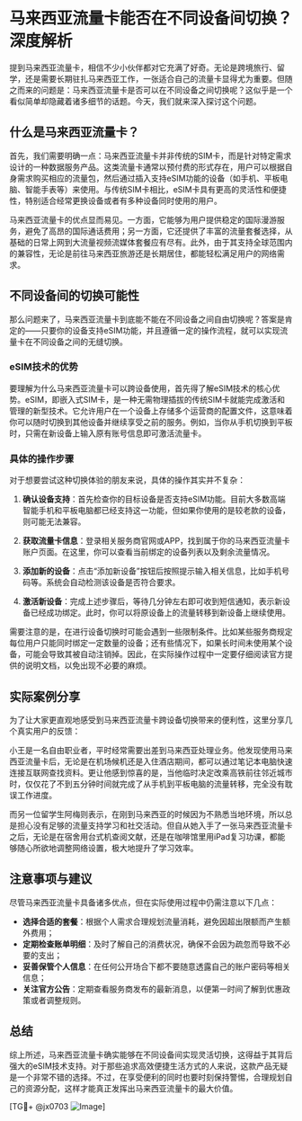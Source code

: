 # 马来西亚流量卡能否在不同设备间切换？深度解析

提到马来西亚流量卡，相信不少小伙伴都对它充满了好奇。无论是跨境旅行、留学，还是需要长期驻扎马来西亚工作，一张适合自己的流量卡显得尤为重要。但随之而来的问题是：马来西亚流量卡是否可以在不同设备之间切换呢？这似乎是一个看似简单却隐藏着诸多细节的话题。今天，我们就来深入探讨这个问题。

## 什么是马来西亚流量卡？

首先，我们需要明确一点：马来西亚流量卡并非传统的SIM卡，而是针对特定需求设计的一种数据服务产品。这类流量卡通常以预付费的形式存在，用户可以根据自身需求购买相应的流量包，然后通过插入支持eSIM功能的设备（如手机、平板电脑、智能手表等）来使用。与传统SIM卡相比，eSIM卡具有更高的灵活性和便捷性，特别适合经常更换设备或者有多种设备同时使用的用户。

马来西亚流量卡的优点显而易见。一方面，它能够为用户提供稳定的国际漫游服务，避免了高昂的国际通话费用；另一方面，它还提供了丰富的流量套餐选择，从基础的日常上网到大流量视频流媒体套餐应有尽有。此外，由于其支持全球范围内的兼容性，无论是前往马来西亚旅游还是长期居住，都能轻松满足用户的网络需求。

## 不同设备间的切换可能性

那么问题来了，马来西亚流量卡到底能不能在不同设备之间自由切换呢？答案是肯定的——只要你的设备支持eSIM功能，并且遵循一定的操作流程，就可以实现流量卡在不同设备之间的无缝切换。

### eSIM技术的优势

要理解为什么马来西亚流量卡可以跨设备使用，首先得了解eSIM技术的核心优势。eSIM，即嵌入式SIM卡，是一种无需物理插拔的传统SIM卡就能完成激活和管理的新型技术。它允许用户在一个设备上存储多个运营商的配置文件，这意味着你可以随时切换到其他设备并继续享受之前的服务。例如，当你从手机切换到平板时，只需在新设备上输入原有账号信息即可激活流量卡。

### 具体的操作步骤

对于想要尝试这种切换体验的朋友来说，具体的操作其实并不复杂：

1. **确认设备支持**：首先检查你的目标设备是否支持eSIM功能。目前大多数高端智能手机和平板电脑都已经支持这一功能，但如果你使用的是较老款的设备，则可能无法兼容。
   
2. **获取流量卡信息**：登录相关服务商官网或APP，找到属于你的马来西亚流量卡账户页面。在这里，你可以查看当前绑定的设备列表以及剩余流量情况。

3. **添加新的设备**：点击“添加新设备”按钮后按照提示输入相关信息，比如手机号码等。系统会自动检测该设备是否符合要求。

4. **激活新设备**：完成上述步骤后，等待几分钟左右即可收到短信通知，表示新设备已经成功绑定。此时，你可以将原设备上的流量转移到新设备上继续使用。

需要注意的是，在进行设备切换时可能会遇到一些限制条件。比如某些服务商规定每位用户只能同时绑定一定数量的设备；还有些情况下，如果长时间未使用某个设备，可能会导致其被自动注销掉。因此，在实际操作过程中一定要仔细阅读官方提供的说明文档，以免出现不必要的麻烦。

## 实际案例分享

为了让大家更直观地感受到马来西亚流量卡跨设备切换带来的便利性，这里分享几个真实用户的反馈：

小王是一名自由职业者，平时经常需要出差到马来西亚处理业务。他发现使用马来西亚流量卡后，无论是在机场候机还是入住酒店期间，都可以通过笔记本电脑快速连接互联网查找资料。更让他感到惊喜的是，当他临时决定改乘高铁前往邻近城市时，仅仅花了不到五分钟时间就完成了从手机到平板电脑的流量转移，完全没有耽误工作进度。

而另一位留学生阿梅则表示，在刚到马来西亚的时候因为不熟悉当地环境，所以总是担心没有足够的流量支持学习和社交活动。但自从她入手了一张马来西亚流量卡之后，无论是在宿舍用台式机查阅文献，还是在咖啡馆里用iPad复习功课，都能够随心所欲地调整网络设置，极大地提升了学习效率。

## 注意事项与建议

尽管马来西亚流量卡具备诸多优点，但在实际使用过程中仍需注意以下几点：

- **选择合适的套餐**：根据个人需求合理规划流量消耗，避免因超出限额而产生额外费用；
- **定期检查账单明细**：及时了解自己的消费状况，确保不会因为疏忽而导致不必要的支出；
- **妥善保管个人信息**：在任何公开场合下都不要随意透露自己的账户密码等相关信息；
- **关注官方公告**：定期查看服务商发布的最新消息，以便第一时间了解到优惠政策或者调整规则。

## 总结

综上所述，马来西亚流量卡确实能够在不同设备间实现灵活切换，这得益于其背后强大的eSIM技术支持。对于那些追求高效便捷生活方式的人来说，这款产品无疑是一个非常不错的选择。不过，在享受便利的同时也要时刻保持警惕，合理规划自己的资源分配，这样才能真正发挥出马来西亚流量卡的最大价值。

[TG💪+ @jx0703 ![Image](https://github.com/user-attachments/assets/dbca1d08-cadb-493c-b0ec-ad6f7a83f270)]